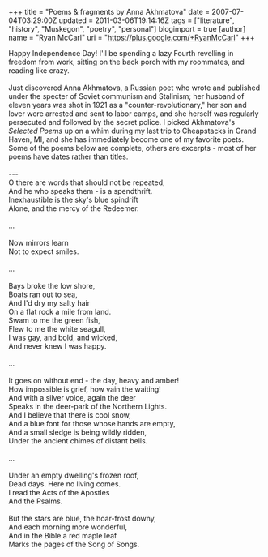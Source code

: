 +++
title = "Poems & fragments by Anna Akhmatova"
date = 2007-07-04T03:29:00Z
updated = 2011-03-06T19:14:16Z
tags = ["literature", "history", "Muskegon", "poetry", "personal"]
blogimport = true
[author]
	name = "Ryan McCarl"
	uri = "https://plus.google.com/+RyanMcCarl"
+++

Happy Independence Day!  I'll be spending a lazy Fourth revelling in freedom from work, sitting on the back porch with my roommates, and reading like crazy.<br /><br />Just discovered Anna Akhmatova, a Russian poet who wrote and published under the specter of Soviet communism and Stalinism; her husband of eleven years was shot in 1921 as a "counter-revolutionary," her son and lover were arrested and sent to labor camps, and she herself was regularly persecuted and followed by the secret police.  I picked Akhmatova's <em>Selected Poems</em> up on a whim during my last trip to Cheapstacks in Grand Haven, MI, and she has immediately become one of my favorite poets.  Some of the poems below are complete, others are excerpts - most of her poems have dates rather than titles.<br /><br />---<br />O there are words that should not be repeated,<br />And he who speaks them - is a spendthrift.<br />Inexhaustible is the sky's blue spindrift<br />Alone, and the mercy of the Redeemer.<br /><br />...<br /><br />Now mirrors learn<br />Not to expect smiles.<br /><br />...<br /><br />Bays broke the low shore,<br />Boats ran out to sea,<br />And I'd dry my salty hair<br />On a flat rock a mile from land.<br />Swam to me the green fish,<br />Flew to me the white seagull,<br />I was gay, and bold, and wicked,<br />And never knew I was happy.<br /><br />...<br /><br />It goes on without end - the day, heavy and amber!<br />How impossible is grief, how vain the waiting!<br />And with a silver voice, again the deer<br />Speaks in the deer-park of the Northern Lights.<br />And I believe that there is cool snow,<br />And a blue font for those whose hands are empty,<br />And a small sledge is being wildly ridden,<br />Under the ancient chimes of distant bells.<br /><br />...<br /><br />Under an empty dwelling's frozen roof,<br />Dead days.  Here no living comes.<br />I read the Acts of the Apostles<br />And the Psalms.<br /><br />But the stars are blue, the hoar-frost downy,<br />And each morning more wonderful,<br />And in the Bible a red maple leaf<br />Marks the pages of the Song of Songs.
